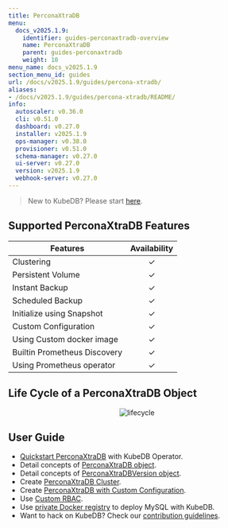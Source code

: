```yaml
---
title: PerconaXtraDB
menu:
  docs_v2025.1.9:
    identifier: guides-perconaxtradb-overview
    name: PerconaXtraDB
    parent: guides-perconaxtradb
    weight: 10
menu_name: docs_v2025.1.9
section_menu_id: guides
url: /docs/v2025.1.9/guides/percona-xtradb/
aliases:
- /docs/v2025.1.9/guides/percona-xtradb/README/
info:
  autoscaler: v0.36.0
  cli: v0.51.0
  dashboard: v0.27.0
  installer: v2025.1.9
  ops-manager: v0.38.0
  provisioner: v0.51.0
  schema-manager: v0.27.0
  ui-server: v0.27.0
  version: v2025.1.9
  webhook-server: v0.27.0
---
```


> New to KubeDB? Please start [here](/docs/v2025.1.9/README).

## Supported PerconaXtraDB Features

| Features                     | Availability |
|------------------------------|:------------:|
| Clustering                   |   &#10003;   |
| Persistent Volume            |   &#10003;   |
| Instant Backup               |   &#10003;   |
| Scheduled Backup             |   &#10003;   |
| Initialize using Snapshot    |   &#10003;   |
| Custom Configuration         |   &#10003;   |
| Using Custom docker image    |   &#10003;   |
| Builtin Prometheus Discovery |   &#10003;   |
| Using Prometheus operator    |   &#10003;   |

## Life Cycle of a PerconaXtraDB Object

<p align="center">
  <img alt="lifecycle"  src="/docs/v2025.1.9/guides/percona-xtradb/images/perconaxtradb-lifecycle.svg" >
</p>

## User Guide

- [Quickstart PerconaXtraDB](/docs/v2025.1.9/guides/percona-xtradb/quickstart/overview) with KubeDB Operator.
- Detail concepts of [PerconaXtraDB object](/docs/v2025.1.9/guides/percona-xtradb/concepts/perconaxtradb).
- Detail concepts of [PerconaXtraDBVersion object](/docs/v2025.1.9/guides/percona-xtradb/concepts/perconaxtradb-version).
- Create [PerconaXtraDB Cluster](/docs/v2025.1.9/guides/percona-xtradb/clustering/galera-cluster).
- Create [PerconaXtraDB with Custom Configuration](/docs/v2025.1.9/guides/percona-xtradb/configuration/using-config-file).
- Use [Custom RBAC](/docs/v2025.1.9/guides/percona-xtradb/custom-rbac/using-custom-rbac).
- Use [private Docker registry](/docs/v2025.1.9/guides/percona-xtradb/private-registry/quickstart) to deploy MySQL with KubeDB.
- Want to hack on KubeDB? Check our [contribution guidelines](/docs/v2025.1.9/CONTRIBUTING).
